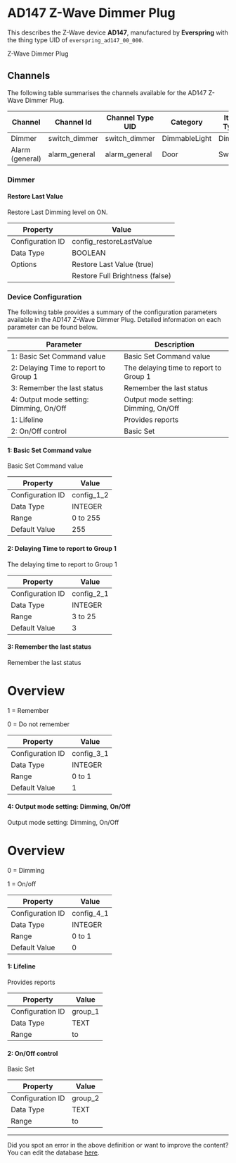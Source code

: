 
# AD147 Z-Wave Dimmer Plug

This describes the Z-Wave device **AD147**, manufactured by **Everspring** with the thing type UID of ```everspring_ad147_00_000```. 

Z-Wave Dimmer Plug

## Channels
The following table summarises the channels available for the AD147 Z-Wave Dimmer Plug.

| Channel | Channel Id | Channel Type UID | Category | Item Type |
|---------|------------|------------------|----------|-----------|
| Dimmer | switch_dimmer | switch_dimmer | DimmableLight | Dimmer |
| Alarm (general) | alarm_general | alarm_general | Door | Switch |



### Dimmer

#### Restore Last Value

Restore Last Dimming level on ON.


| Property         | Value    |
|------------------|----------|
| Configuration ID | config_restoreLastValue |
| Data Type        | BOOLEAN || Default Value | true |
| Options | Restore Last Value (true) |
|  | Restore Full Brightness (false) |






### Device Configuration
The following table provides a summary of the configuration parameters available in the AD147 Z-Wave Dimmer Plug.
Detailed information on each parameter can be found below.

| Parameter   | Description |
|-------------|-------------|
| 1: Basic Set Command value | Basic Set Command value |
| 2: Delaying Time to report to Group 1 | The delaying time to report to Group 1 |
| 3: Remember the last status | Remember the last status |
| 4: Output mode setting: Dimming, On/Off | Output mode setting: Dimming, On/Off |
| 1: Lifeline | Provides reports |
| 2: On/Off control | Basic Set |




#### 1: Basic Set Command value

Basic Set Command value


| Property         | Value    |
|------------------|----------|
| Configuration ID | config_1_2 |
| Data Type        | INTEGER |
| Range | 0 to 255 |
| Default Value | 255 |






#### 2: Delaying Time to report to Group 1

The delaying time to report to Group 1


| Property         | Value    |
|------------------|----------|
| Configuration ID | config_2_1 |
| Data Type        | INTEGER |
| Range | 3 to 25 |
| Default Value | 3 |






#### 3: Remember the last status

Remember the last status  


# Overview #

1 = Remember

0 = Do not remember


| Property         | Value    |
|------------------|----------|
| Configuration ID | config_3_1 |
| Data Type        | INTEGER |
| Range | 0 to 1 |
| Default Value | 1 |






#### 4: Output mode setting: Dimming, On/Off

Output mode setting: Dimming, On/Off  


# Overview #

0 = Dimming

1 = On/off


| Property         | Value    |
|------------------|----------|
| Configuration ID | config_4_1 |
| Data Type        | INTEGER |
| Range | 0 to 1 |
| Default Value | 0 |






#### 1: Lifeline

Provides reports


| Property         | Value    |
|------------------|----------|
| Configuration ID | group_1 |
| Data Type        | TEXT |
| Range |  to  |






#### 2: On/Off control

Basic Set


| Property         | Value    |
|------------------|----------|
| Configuration ID | group_2 |
| Data Type        | TEXT |
| Range |  to  |






---

Did you spot an error in the above definition or want to improve the content?
You can edit the database [here](http://www.cd-jackson.com/index.php/zwave/zwave-device-database/zwave-device-list/devicesummary/353).


